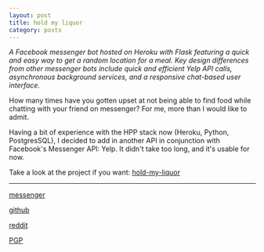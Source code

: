 ```yaml
---
layout: post
title: hold my liquor
category: posts
---
```


*A Facebook messenger bot hosted on Heroku with Flask featuring a quick and easy way to get a random location for a meal. Key design differences from other messenger bots include quick and efficient Yelp API calls, asynchronous background services, and a responsive chat-based user interface.*

How many times have you gotten upset at not being able to find food while chatting with your friend on messenger? For me, more than I would like to admit.

Having a bit of experience with the HPP stack now (Heroku, Python, PostgresSQL), I decided to add in another API in conjunction with Facebook's Messenger API:
Yelp. It didn't take too long, and it's usable for now.

Take a look at the project if you want:
[hold-my-liquor][hold-my-liquor]

---

[messenger][facebook]

[github][dqd]

[reddit][reddit]

[PGP][PGP]

[facebook]: https://www.m.me/dqdang1
[dqd]: https://github.com/dqdang
[reddit]: https://www.reddit.com/user/outsidefarmland/
[PGP]: https://raw.githubusercontent.com/dqdang/dqdang.github.io/master/derek-dang.asc
[hold-my-liquor]: https://github.com/dqdang/hold-my-liquor
